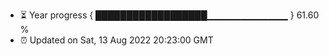 - ⏳ Year progress { ██████████████████▁▁▁▁▁▁▁▁▁▁▁▁ } 61.60 %
- ⏰ Updated on Sat, 13 Aug 2022 20:23:00 GMT

